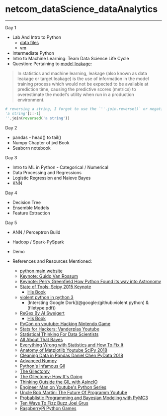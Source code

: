 # netcom_dataScience_dataAnalytics
---
Day 1
* Lab And Intro to Python
  * [data files](https://drive.google.com/file/d/1TtqZDek6TxC_hAHpMwK3TCJBVBlMZmTE/view?usp=sharing)
  * [vm](https://www.dropbox.com/s/sxh09e3ffnxkhon/data-science.ova?dl=0)
* Intermediate Python
* Intro to Machine Learning: Team Data Science Life Cycle
*  Question: Pertaining to [model leakage](https://en.wikipedia.org/wiki/Leakage_(machine_learning)#cite_note-KaufmanKDD11-1): 
> In statistics and machine learning, leakage (also known as data leakage or target leakage) is the use of information in the model training process which would not be expected to be available at prediction time, causing the predictive scores (metrics) to overestimate the model's utility when run in a production environment.
```python
# reversing a string, I forgot to use the `''.join.reverse()` or negative indexing with `[::-1]`
'a string'[::-1]
''.join(reversed('a string'))
```

Day 2
* pandas - head() to tail()
* Numpy Chapter of jvd Book
* Seaborn notebook 

Day 3
* Intro to ML in Python - Categorical / Numerical
* Data Processing and Regressions
* Logistic Regression and Naieve Bayes
* KNN 

Day 4
* Decision Tree
* Ensemble Models
* Feature Extraction 

Day 5
* ANN / Perceptron Build
* Hadoop / Spark-PySpark
* Demo 

* References and Resources Mentioned:
  * [python main website](https://www.python.org)
  * [Keynote: Guido Van Rossum](https://www.youtube.com/watch?v=wf-BqAjZb8M)
  * [Keynote: Perry Greenfield How Python Found its way into Astronomy](https://www.youtube.com/watch?v=uz53IV1V_Xo&t=1630s)
  * [State of Tools: Scipy 2015 Keynote](https://www.youtube.com/watch?v=5GlNDD7qbP4&t=1s)
    * [His Book](https://jakevdp.github.io/PythonDataScienceHandbook/)
  * [violent python in python 3](https://github.com/EONRaider/violent-python3)
    * [Intersting Google Dork](@google:(github:violent python) & (filetype:pdf))
  * [ReGex By Al Sweigert](https://www.youtube.com/watch?v=abrcJ9MpF60)
    * [His Book](https://automatetheboringstuff.com/2e/chapter0/) 
  * [PyCon on youtube: Hacking Nintendo Game](https://www.youtube.com/watch?v=v75rNdPukuI)
  * [Stats for Hackers: Vanderplas Youtube](https://www.youtube.com/watch?v=Iq9DzN6mvYA&t=1992s)
  * [Statistical Thinking For Data Scientists](https://www.youtube.com/watch?v=TGGGDpb04Yc)
  * [All About That Bayes](https://www.youtube.com/watch?v=eDMGDhyDxuY)
  * [Everything Wrong with Statistics and How To Fix It](https://www.youtube.com/watch?v=be2wuOaglFY)
  * [Anatomy of Matplotlib Youtube SciPy 2018](https://www.youtube.com/watch?v=6gdNUDs6QPc&t=16s)
  * [Cleaning Data in Pandas Daniel Chen PyData 2018](https://www.youtube.com/watch?v=iYie42M1ZyU&t=1852s)
  * [Advanced Numpy](https://www.youtube.com/watch?v=poD8ud4MxOY&t=1262s)
  * [Python's Infamous Gil](https://www.youtube.com/watch?v=KVKufdTphKs&t=1s)
  * [The Gilectomy](https://www.youtube.com/watch?v=P3AyI_u66Bw&t=74s)
  * [The Gilectomy: How It's Going](https://www.youtube.com/watch?v=pLqv11ScGsQ)
  * [Thinking Outside the GIL with AsincIO](https://www.youtube.com/watch?v=0kXaLh8Fz3k)
  * [Engineer Man on Youtube's Python Series](https://www.youtube.com/watch?v=VQxBd5tLza8&list=PLlcnQQJK8SUjW_HiBWhZ_XOfCq9Hu0aeY)
  * [Uncle Bob Martin: The Future Of Programm Youtube](https://www.youtube.com/watch?v=ecIWPzGEbFc)
  * [Probablistic Programming and Bayesian Modeling with PyMC3](https://www.youtube.com/watch?v=M-kBB2I4QlE&t=1316s)
  * [Ten Ways To Fizz Buzz Joel Grus](https://www.youtube.com/watch?v=E7JAIF9FOnM)
  * [RaspberryPi Python Games](https://www.raspberrypi.org/documentation/usage/python-games/)
  
